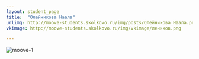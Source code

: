 ```yaml
---
layout: student_page
title:  "Олейникова Наала"
urlimg: http://moove-students.skolkovo.ru/img/posts/Олейникова_Наала.png
vkimage: http://moove-students.skolkovo.ru/img/vkimage/леников.png

---
```

<img class="img-fluid" src="/img/posts/Олейникова_Наала.png" alt="moove-1">
